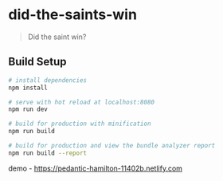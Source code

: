 # did-the-saints-win

> Did the saint win?

## Build Setup

``` bash
# install dependencies
npm install

# serve with hot reload at localhost:8080
npm run dev

# build for production with minification
npm run build

# build for production and view the bundle analyzer report
npm run build --report
```
demo - https://pedantic-hamilton-11402b.netlify.com
